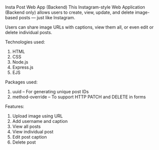 Insta Post Web App (Backend)
This Instagram-style Web Application (Backend only) allows users to create, view, update, and delete image-based posts — just like Instagram.

Users can share image URLs with captions, view them all, or even edit or delete individual posts.

Technologies used:
1. HTML
2. CSS
3. Node.js
4. Express.js
5. EJS

Packages used:
1. uuid – For generating unique post IDs
2. method-override – To support HTTP PATCH and DELETE in forms

Features:
1. Upload image using URL
2. Add username and caption
3. View all posts
4. View individual post
5. Edit post caption
6. Delete post
